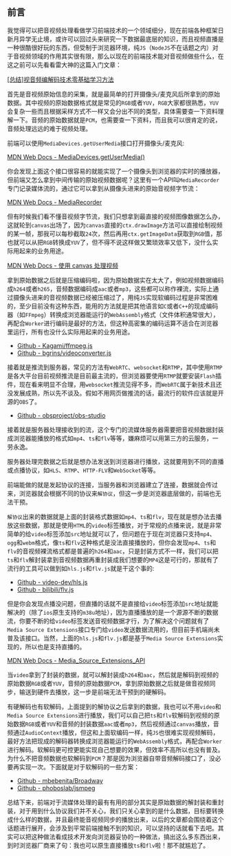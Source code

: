 ## 前言

我觉得可以把音视频处理看做学习前端技术的一个领域细分，现在前端各种框架日新月异学无止境，或许可以回过头来研究一下数据最底层的知识，而且视频直播是一种很酷很好玩的东西，但受制于浏览器环境，纯`JS`（`NodeJS`不在话题之内）对于音视频领域的作用其实很有限，那么以现在的前端技术能对音视频做些什么，在这之前可以先看看雷大神的这篇入门文章：

[[总结]视音频编解码技术零基础学习方法](https://blog.csdn.net/leixiaohua1020/article/details/18893769)

首先是音视频原始信息的采集，就是最简单的打开摄像头/麦克风后所拿到的原始数据。其中视频的原始数据格式就是常见的`RGB`或者`YUV`，`RGB`大家都很熟悉，`YUV`会复杂一些而且根据采样方式不一样又会分出不同的类型，具体需要查一下资料理解一下。音频的原始数据就是`PCM`，也需要查一下资料，而且我可以很肯定的说，音频处理远远的难于视频处理。

前端可以使用`MediaDevices.getUserMedia`接口打开摄像头/麦克风:

[MDN Web Docs - MediaDevices.getUserMedia()](https://developer.mozilla.org/zh-CN/docs/Web/API/MediaDevices/getUserMedia)

你会发现上面这个接口很容易的就能实现了一个摄像头到浏览器的实时的播放器，但前端又怎么拿到中间传输的原始视频数据呢？这里有一个API叫`MediaRecorder`专门记录媒体流的，通过它可以拿到从摄像头进来的原始音视频字节流：

[MDN Web Docs - MediaRecorder](https://developer.mozilla.org/zh-CN/docs/Web/API/MediaRecorder)

但有时候我们看不懂音视频字节流，我们只想拿到最直接的视频图像数据怎么办，这就轮到`canvas`出场了，因为`canvas`直接的`ctx.drawImage`方法可以直接绘制视频的某一帧，那我可以每秒截取`24`次，然后再用`ctx.getImageData`获取到`RGB`值，那也就可以从把`RGB`转换成`YUV`了，但不得不说这样做又繁琐效率又低下，没什么实际用起来的业务用途。

[MDN Web Docs - 使用 canvas 处理视频](https://developer.mozilla.org/zh-CN/docs/Web/API/Canvas_API/Manipulating_video_using_canvas)

拿到原始数据之后就是压缩编码啦，因为原始数据实在太大了，例如视频数据编码成`h264`或者`h265`，音频数据编码成`aac`或者`mp3`，这些都可以称作裸流，实际上通过摄像头进来的音视频数据已经被压缩过了，用纯`JS`实现软编码过程是非常困难的，至少目前没有这种东西，能用的方法就是把其他语言如`C`或者`C++`的现成编码器（如`FFmpeg`）转换成浏览器能运行的`WebAssembly`格式（文件体积通常很大），再配合`Worker`进行编码是最好的方法，但这种高密集的编码运算不适合在浏览器里运行，所有也没什么实际用起来的业务用途。

- [Github - Kagami/ffmpeg.js](https://github.com/Kagami/ffmpeg.js)
- [Github - bgrins/videoconverter.js](https://github.com/bgrins/videoconverter.js)

接着就是推流到服务器，常见的方法有`WebRTC`、`websocket`和`RTMP`，其中使用`RTMP`是各大平台目前视频推流是目前最主流的，但浏览器要使用`RTMP`就要安装`Flash`插件，现在看来明显不合理，用`websocket`推流见得不多，而`WebRTC`属于新技术且还没发展成熟，所以先不谈及。假如不用网页做推流的话，最流行的软件应该就是开源的`OBS`了。

- [Github - obsproject/obs-studio](https://github.com/obsproject/obs-studio)

接着就是服务器处理接收到的流，这个专门的流媒体服务器需要把音视频数据封装成浏览器能播放的格式如`mp4`、`ts`和`flv`等等，嫌麻烦可以用第三方的云服务，一劳永逸。

服务器处理完数据之后就是想办法发送到浏览器进行播放，这就要用到不同的直播或点播协议，如`HLS`、`RTMP`、`HTTP-FLV`和`WebSocket`等等。

前端能做的就是发起协议的连接，当服务器和浏览器建立了连接，数据就会传过来，浏览器就会根据不同的协议来`解协议`，但这一步是浏览器底层做的，前端也无法干预。

`解协议`出来的数据就是上面的封装格式数据如`mp4`、`ts`和`flv`，现在就是想办法去播放这些数据，那就是使用`HTML`的`video`标签播放，对于常规的点播来说，就是非常简单的给`video`标签添加`src`地址就可以了，但问题在于现在浏览器只支持`mp4`、`ogg`和`webm`格式，像`ts`和`flv`这种格式是没法直接播放的，但你会发现`mp4`、`ts`和`flv`的音视频裸流格式都是普遍的`h264`和`aac`，只是封装方式不一样，我们可以把`ts`和`flv`解封装拿到音视频数据再重封装成我们想要的`MP4`这是可行的，那就有了流行的工具可以做到如`hls.js`和`flv.js`就是干这个事的:

- [Github - video-dev/hls.js](https://github.com/video-dev/hls.js)
- [Github - bilibili/flv.js](https://github.com/bilibili/flv.js)

但是你会发现点播没问题，但直播的话就不是直接给`video`标签添加`src`地址就能解决的（除了`ios`原生支持的`m38u`地址），因为直播播放的是一个源源不断的数据流，你要不断的给`video`标签发送音视频数据才行，为了解决这个问题就有了`Media Source Extensions`接口专门给`video`发送数据流用的，但目前手机端尚未普及该接口。当然，上面的`hls.js`和`flv.js`都是基于`Media Source Extensions`实现的，所以也是支持直播的。

[MDN Web Docs - Media_Source_Extensions_API](https://developer.mozilla.org/zh-CN/docs/Web/API/Media_Source_Extensions_API)

当`video`拿到了封装的数据，就可以解封装成`h264`和`aac`，然后就是解码到视频的原始数据`RGB`或者`YUV`，音频的原始数据`PCM`，拿到原始数据之后就是做音视频同步，输送到硬件去播放，这一步是前端无法干预到的硬解码。

有硬解码也有软解码，上面提到的解协议之后拿到的数据，我也可以不用`video`和`Media Source Extensions`进行播放，我们可以自己把`ts`和`flv`软解码到视频的原始数据`RGB`或者`YUV`和音频的封装数据`aac`或者`mp3`，然后视频通过`canvas`播放，音频通过`AudioContext`播放，但这和上面软编码一样，纯`JS`也很难实现视频解码，最好方法把现成的解码器转换成浏览器能运行的`WebAssembly`格式，再配合`Worker`进行解码。软解码更可控更能实现自己想要的效果，但效率不高所以也没有普及。为什么不把音频数据也软解码到`PCM`？那是因为浏览器自带音频解码接口了，没必要再实现一次。下面就是对于软解码的一些方案：

- [Github - mbebenita/Broadway](https://github.com/mbebenita/Broadway)
- [Github - phoboslab/jsmpeg](https://github.com/phoboslab/jsmpeg)

总结下来，前端对于流媒体处理的最有有用的部分其实是原始数据的解封装和重封装，对于用到什么协议我们并不关心，我们只关心拿到的是什么数据，目标要转换成什么样的数据，并且最终能音视频同步的播放出来，以后的文章都会围绕着这个话题进行展开，会涉及到平常前端接触不到的知识，可以坚持的话就看下去吧。其实可以把这种做法看成技术开发向浏览器妥协的一种做法，搞出这么多东西出来，到时浏览器厂商来了句：我也可以原生直接播放`ts`和`flv`啦！那不就尴尬了。
